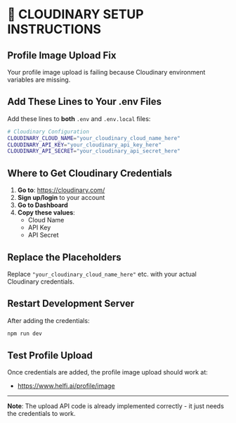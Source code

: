 # 🔧 CLOUDINARY SETUP INSTRUCTIONS

## **Profile Image Upload Fix**

Your profile image upload is failing because Cloudinary environment variables are missing. 

## **Add These Lines to Your .env Files**

Add these lines to **both** `.env` and `.env.local` files:

```bash
# Cloudinary Configuration
CLOUDINARY_CLOUD_NAME="your_cloudinary_cloud_name_here"
CLOUDINARY_API_KEY="your_cloudinary_api_key_here"  
CLOUDINARY_API_SECRET="your_cloudinary_api_secret_here"
```

## **Where to Get Cloudinary Credentials**

1. **Go to**: https://cloudinary.com/
2. **Sign up/login** to your account
3. **Go to Dashboard** 
4. **Copy these values**:
   - Cloud Name
   - API Key  
   - API Secret

## **Replace the Placeholders**

Replace `"your_cloudinary_cloud_name_here"` etc. with your actual Cloudinary credentials.

## **Restart Development Server**

After adding the credentials:
```bash
npm run dev
```

## **Test Profile Upload**

Once credentials are added, the profile image upload should work at:
- https://www.helfi.ai/profile/image

---

**Note**: The upload API code is already implemented correctly - it just needs the credentials to work. 